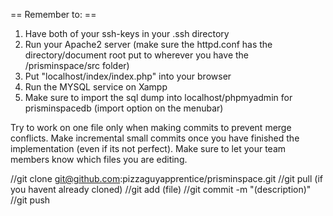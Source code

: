 == Remember to: ==

1) Have both of your ssh-keys in your .ssh directory
2) Run your Apache2 server (make sure the httpd.conf has the directory/document root put to wherever you have the /prisminspace/src folder)
3) Put "localhost/index/index.php" into your browser
4) Run the MYSQL service on Xampp
5) Make sure to import the sql dump into localhost/phpmyadmin for prisminspacedb (import option on the menubar)

Try to work on one file only when making commits to prevent merge conflicts.
Make incremental small commits once you have finished the implementation (even if its not perfect).
Make sure to let your team members know which files you are editing.

//git clone git@github.com:pizzaguyapprentice/prisminspace.git
//git pull (if you havent already cloned)
//git add (file)
//git commit -m "(description)"
//git push
